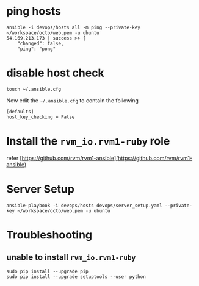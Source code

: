 # ping hosts

```
ansible -i devops/hosts all -m ping --private-key ~/workspace/octo/web.pem -u ubuntu
54.169.213.173 | success >> {
    "changed": false,
    "ping": "pong"
```

# disable host check

```
touch ~/.ansible.cfg
```

Now edit the `~/.ansible.cfg` to contain the following

```
[defaults]
host_key_checking = False
```

# Install the `rvm_io.rvm1-ruby` role

refer [https://github.com/rvm/rvm1-ansible](https://github.com/rvm/rvm1-ansible)

# Server Setup

```
ansible-playbook -i devops/hosts devops/server_setup.yaml --private-key ~/workspace/octo/web.pem -u ubuntu
```

# Troubleshooting

## unable to install `rvm_io.rvm1-ruby`

```
sudo pip install --upgrade pip
sudo pip install --upgrade setuptools --user python
```
